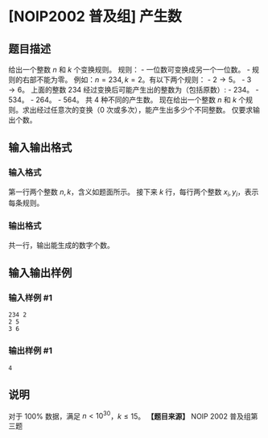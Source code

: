 # [NOIP2002 普及组] 产生数

## 题目描述

给出一个整数 $n$ 和 $k$ 个变换规则。 规则： \- 一位数可变换成另一个一位数。 \- 规则的右部不能为零。
例如：$n=234,k=2$。有以下两个规则： \- $2\longrightarrow 5$。 \- $3\longrightarrow 6$。
上面的整数 $234$ 经过变换后可能产生出的整数为（包括原数）: \- $234$。 \- $534$。 \- $264$。 \- $564$。 共
$4$ 种不同的产生数。 现在给出一个整数 $n$ 和 $k$ 个规则。求出经过任意次的变换（$0$ 次或多次），能产生出多少个不同整数。 仅要求输出个数。

## 输入输出格式

### 输入格式

  

第一行两个整数 $n,k$，含义如题面所示。 接下来 $k$ 行，每行两个整数 $x_i,y_i$，表示每条规则。

### 输出格式

  

共一行，输出能生成的数字个数。

## 输入输出样例

### 输入样例 #1

    
    
    234 2
    2 5
    3 6
    

### 输出样例 #1

    
    
    4
    

## 说明

对于 $100\%$ 数据，满足 $n \lt 10^{30}$，$k \le 15$。 **【题目来源】** NOIP 2002 普及组第三题

